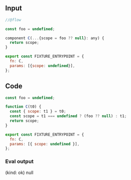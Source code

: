
## Input

```javascript
//@flow

const foo = undefined;

component C(...{scope = foo ?? null}: any) {
  return scope;
}

export const FIXTURE_ENTRYPOINT = {
  fn: C,
  params: [{scope: undefined}],
};

```

## Code

```javascript
const foo = undefined;

function C(t0) {
  const { scope: t1 } = t0;
  const scope = t1 === undefined ? (foo ?? null) : t1;
  return scope;
}

export const FIXTURE_ENTRYPOINT = {
  fn: C,
  params: [{ scope: undefined }],
};

```
      
### Eval output
(kind: ok) null